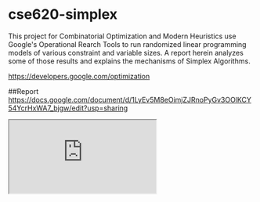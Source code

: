 # cse620-simplex
This project for Combinatorial Optimization and Modern Heuristics use Google's Operational Rearch Tools to run randomized linear programming models of various constraint and variable sizes. A report herein analyzes some of those results and explains the mechanisms of Simplex Algorithms. 

https://developers.google.com/optimization

##Report
https://docs.google.com/document/d/1LyEv5M8eOimjZJRnoPyGv3OOlKCY54YcrHxWA7_bjgw/edit?usp=sharing

<iframe src="https://docs.google.com/document/d/e/2PACX-1vRxrQb3RdWORO3TOqMotuhg9INRzsdNznJ6HnudDWW_v01PxMoQ0XIEvfXiJBJRaiG1LVl-Oee34p9-/pub?embedded=true"></iframe>
